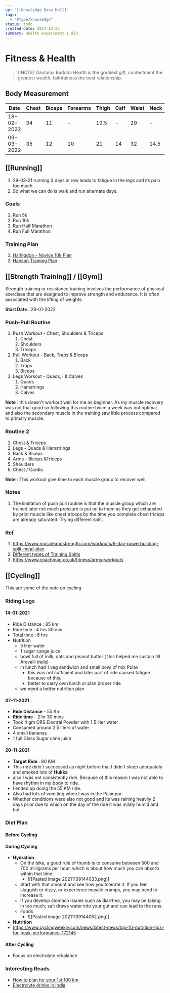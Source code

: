 ```yaml
---
up: "[[Knowledge Base MoC]]"
tags:
  - "#type/knowledge"
status: todo
created-date: 2024-12-23
summary: Health experiment I did
---
```


# Fitness & Health


> [!NOTE] Gautama Buddha
> Health is the greatest gift, contentment the greatest wealth, faithfulness the best relationship.

## Body Measurement

| Date | Chest | Biceps | Forearms | Thigh | Calf | Waist | Neck | Weight |
|---|---|---|---|---|---|---|---|---|
| 18-02-2022| 34 | 11 | - | 19.5 | - | 29 | - | 64.6|
| 09-03-2022| 35 | 12 | 10 | 21 | 14| 32 |14.5 |67.9|

## [[Running]]

1. 29-03-21 running 3 days in row leads to fatigue in the legs and its pain too much
2. So what we can do is walk and run alternate days.

### Goals
1. Run 5k
2. Run 10k
3. Run Half Marathon
4. Run Full Marathon

### Training Plan
1. [Halhigdon - Novice 10k Plan](https://www.halhigdon.com/training-programs/base-training/novice-base-training/)
2. [Hanson Training Plan](https://www.runtothefinish.com/hanson-marathon-training-method-review/)

## [[Strength Training]] / [[Gym]]
Strength training or resistance training involves the performance of physical exercises that are designed to improve strength and endurance. It is often associated with the lifting of weights.

**Start Date** : 28-01-2022

### Push-Pull Routine
1. Push Workout - Chest, Shoulders & Triceps
	1. Chest
	2. Shoulders
	3. Triceps
2. Pull Workout - Back, Traps & Biceps
	1. Back
	2. Traps
	3. Biceps
3. Legs Workout - Quads, i & Calves
	1. Quads
	2. Hamstrings
	3. Calves

**Note** : this doesn't workout well for me as beginner. As my muscle recovery was not that good so following this routine twice a week was not optimal. and also the secondary muscle in the training saw little process compared to primary muscle.

### Routine 2
1. Chest & Triceps
2. Legs - Quads & Hamstrings
3. Back & Biceps
4. Arms - Biceps &Triceps
5. Shoulders
6. Chest / Cardio

**Note** : This workout give time to each muscle group to recover well.

### Notes
1. The limitation of push pull routine is that the muscle group which are trained later not much pressure is put on to them as they get exhausted by prior muscle like chest triceps by the time you complete chest triceps are already saturated. Trying different split.
### Ref
1. https://www.muscleandstrength.com/workouts/6-day-powerbuilding-split-meal-plan
2. [Different types of Training Splits](https://optimal-health.net.au/2015/03/our-favorite-training-splits/)
3. https://www.coachmag.co.uk/fitness/arms-workouts

## [[Cycling]]

This are some of the note on cycling

### Riding Logs

#### 14-01-2021
- Ride Distance : 85 km
- Ride time : 4 hrs 30 min
- Total time : 6 hrs
- Nutrition
	- 5 liter water
	- 1 sugar cange juice
	- bowl full of milk, oats and peanut butter ( this helped me sustain till Aravalli trails)
	- in lunch had 1 veg sandwich and small bowl of mix Pulav
		- this was not sufficient and later part of ride caused fatigue because of this.
		- better to carry own lunch or plan proper ride
	- we need a better nutrition plan

#### 07-11-2021
- **Ride Distance** - 55 Km
- **Ride time** - 2 hr 30 mins
- Took 4 gm ORS Electral Powder with 1.5 liter water
- Consumed around 2.5 liters of water
- 4 small bananas
- 1 full Glass Sugar cane juice

#### 20-11-2021
- **Target Ride** : 80 KM
- This ride didn't successed as night before that I didn't sleep adequately and smoked lots of **Hukka**
- also I was not consistently ride. Because of this reason I was not able to have rhythm  in my body to ride.
- I ended up doing the 55 KM ride.
- Also had lots of vomiting when I was in the Palanpur.
- Whether conditions were also not good and its was raining heavily 2 days prior due to which on the day of the ride it was mildly humid and hot.

### Diet Plan

#### Before Cycling

#### During Cycling
- **Hydration** : 
	- On the bike, a good rule of thumb is to consume between 500 and 700 milligrams per hour, which is about how much you can absorb within that time.
		- ![[Pasted image 20211109144033.png]]
	- Start with that amount and see how you tolerate it. If you feel sluggish or dizzy, or experience muscle cramps, you may need to increase it.
	- If you develop stomach issues such as diarrhea, you may be taking in too much; salt draws water into your gut and can lead to the runs.
	- Foods 
		- ![[Pasted image 20211109144052.png]]
- **Nutrition**
- https://www.cyclingweekly.com/news/latest-news/top-10-nutrition-tips-for-peak-performance-172145

#### After Cycling
- Focus on electrolyte rebalance

### Interesting Reads

- [How to plan for your 1st 100 km ](https://betterhumans.pub/how-to-complete-a-100km-ride-even-if-youre-not-an-elite-cyclist-faf3bec8b914)
- [Electrolyte drinks in India](https://runindiarun.wordpress.com/2012/01/06/gatorade-vs-electral-ors-vs-enerzal-which-one-should-i-drink/)